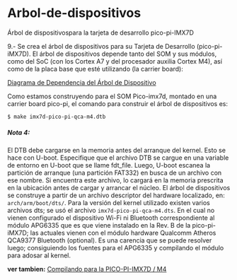 # Arbol-de-dispositivos
Árbol de dispositivospara la tarjeta de desarrollo  pico-pi-IMX7D

9.- Se crea el árbol de dispositivos para su Tarjeta de Desarrollo (pico-pi-iMX7D). El árbol de dispositivos depende tanto del SOM y sus módulos, como del SoC (con los Cortex A7 y del procesador auxilia Cortex M4), así como de la placa base que esté utilizando (la carrier board):

[Diagrama de Dependencia del Árbol de Dispositivo](./Arbol_de_Dispositivo_iMX7D.png)

Como estamos construyendo para el SOM Pico-imx7d, montado en una carrier board pico-pi, el comando para construir el árbol de dispositivos es:

`$ make imx7d-pico-pi-qca-m4.dtb`

##### Nota 4:

El DTB debe cargarse en la memoria antes del arranque del kernel. Esto se hace con U-boot. Especifique que el archivo DTB se cargue en una variable de entorno en U-boot que se llame fdt_file. Luego, U-boot escanea la partición de arranque (una partición FAT332) en busca de un archivo con ese nombre. Si encuentra este archivo, lo cargará en la memoria prescrita en la ubicación antes de cargar y arrancar el núcleo. El árbol de dispositivos se construye a partir de un archivo descriptor del hardware localizado, en: `arch/arm/boot/dts/`. Para la versión del kernel utilizado existen varios archivos dts; se usó el archivo `imx7d-pico-pi-qca-m4.dts`. En el cual no vienen configurado el dispositivo Wi-Fi ni Bluetooth correspondiente al módulo APG6335 que es que viene instalado en la Rev. B de la pico-pi-iMX7D; las actuales vienen con el módulo hardware Qualcomm Atheros QCA9377 Bluetooth (optional). Es una carencia que se puede resolver luego; consiguiendo los fuentes para el APG6335 y compilando el módulo para adosar al kernel.


**ver tambien:** [Compilando para la PICO-PI-IMX7D / M4](https://compilando-pico-pi-imx7.blogspot.com/2023/04/compilando-el-kernel-linux.html?view=sidebar) 
